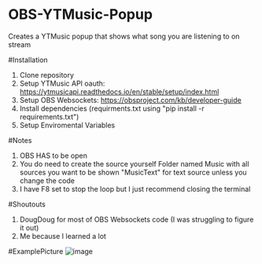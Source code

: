 # OBS-YTMusic-Popup

Creates a YTMusic popup that shows what song you are listening to on stream

#Installation
1. Clone repository
2. Setup YTMusic API oauth: https://ytmusicapi.readthedocs.io/en/stable/setup/index.html
3. Setup OBS Websockets: https://obsproject.com/kb/developer-guide
4. Install dependencies (requirments.txt using "pip install -r requirements.txt")
5. Setup Enviromental Variables

#Notes
1. OBS HAS to be open
2. You do need to create the source yourself
    Folder named Music with all sources you want to be shown
    "MusicText" for text source unless you change the code
4. I have F8 set to stop the loop but I just recommend closing the terminal

#Shoutouts
1. DougDoug for most of OBS Websockets code (I was struggling to figure it out)
2. Me because I learned a lot

#ExamplePicture
![image](https://github.com/user-attachments/assets/319a2478-1ddc-4c8f-9a29-41202cea3796)





